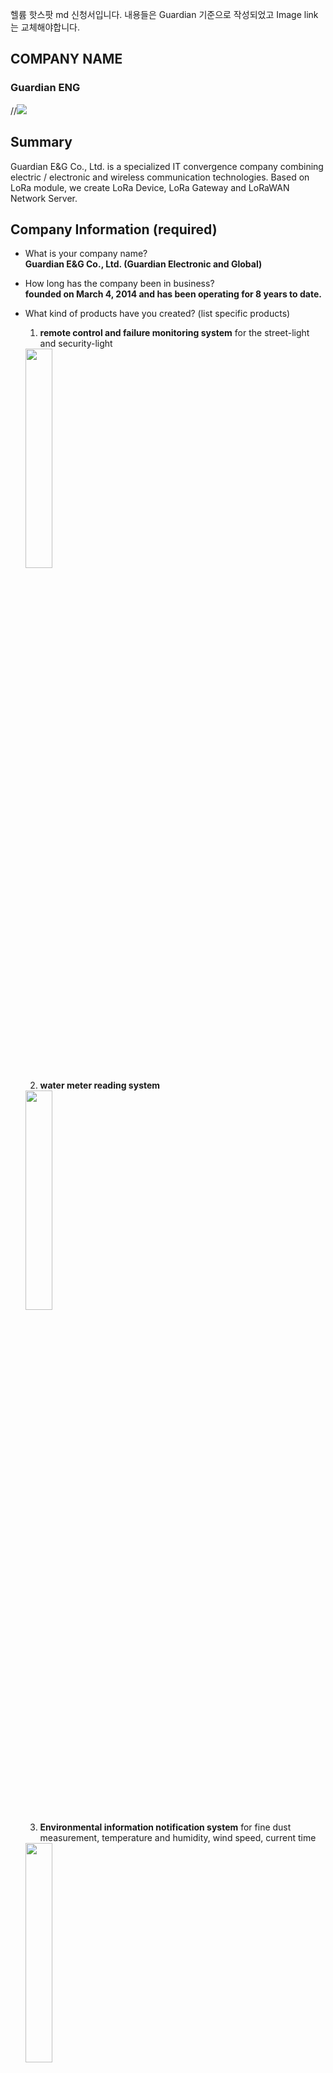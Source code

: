 헬륨 핫스팟 md 신청서입니다. 내용들은 Guardian 기준으로 작성되었고  Image link 는 교체해야합니다.

## COMPANY NAME
### Guardian ENG 
//<img src="https://github.com/hyeonsfather/hotspot-manufacturers/blob/main/img/plnetworks_logo.png">   

## Summary
Guardian E&G Co., Ltd. is a specialized IT convergence company combining electric / electronic and wireless communication technologies. Based on LoRa module, we create LoRa Device, LoRa Gateway and LoRaWAN Network Server.  


## Company Information (required)
* What is your company name?   
**Guardian E&G Co., Ltd. (Guardian Electronic and Global)** 
* How long has the company been in business?    
**founded on March 4, 2014 and has been operating for 8 years to date.**
* What kind of products have you created? (list specific products)

    1.	**remote control and failure monitoring system** for the street-light and security-light 
	<img src="https://github.com/hyeonsfather/hotspot-manufacturers/blob/main/img/plnetworks_plm100s.png" width="30%">

    2.	**water meter reading system**
	<img src="https://github.com/hyeonsfather/hotspot-manufacturers/blob/main/img/plnetworks_plm100s.png" width="30%">

    3.	**Environmental information notification system** for fine dust measurement, temperature and humidity, wind speed, current time
	<img src="https://github.com/hyeonsfather/hotspot-manufacturers/blob/main/img/plnetworks_plm100s.png" width="30%">

    4.	**Electric vehicle charger**
	<img src="https://github.com/hyeonsfather/hotspot-manufacturers/blob/main/img/plnetworks_plm100s.png" width="30%">

    5.	**Smart pole for traffic and general public safety** 
	<img src="https://github.com/hyeonsfather/hotspot-manufacturers/blob/main/img/plnetworks_plm100s.png" width="30%">

* How many have you sold?    
   **More than 50,000 units of the above products have been sold to Korea central government and municipal local governments.**
 
* What brought you to the Helium Network?    
	From starting LoRa RF transceiver without LoRaWAN standard, we thought that this kind of RF feature is innovative and another part of RF solutions which is not existed in the world so that traditional building a network is not suitable to LoRa network construction and the business way of Helium network is innovative like LoRa RF transceiver. 

## Product Information (required)
* What is this product's model name?     
	**GDLR_S100**
* Is this is a Light Hotspot or a 5G Hotspot? (Due to the time required for the HIP19 process, new applications should be for Light Hotspots or 5G Hotspots)    
	**Light Hotspot**
* Is this model for indoor, outdoor, or both? (If there are two different models for indoor and outdoor, list them separately)    
	**Indoor**
* Provide a brief description of the product:

  **GDLR_S100 Brief Specification**
  |Title                  | Description                                                                        |
  |--------------------|-----------------------------------------------------------------------------|
  |CPU| Broadcom BCM2711C0 quad-core ARM Cortex-A72|
  |RAM| 533Mhz 64MB DDR2|
  |Flash| 8GB EMMC|
  |LoRa Interface| SX1303 (RAK 5146)<br>LoRaWAN, KR920/AS923/US915<br>Frequency: 902~928MHz<br>TxPower: 23dBm<br>DataRate: 0.3kbps ~ 20kbps(upto SF5)|
  |Networking| 10/100/1000B-Tx 1 Port for LAN/WAN(802.3 AT PoE)<br>USB Type LTE Modem|
  |GPS| GPS L1:1575.42±1.023MHz, BeiDou B1:1561.098±2.046MHz, GLONASS L1:1597.78~1605.66MHz|
  |Operation Voltage| DC 12V to 24V input with POE Power (DC 37-57V) or DC power jack|

* What is your approximate price point?    
	**about USD 400~500 range per item**  
* What is your expected production and delivery timeline?     
	**o	Q4. 2022. HIP19 application**
	**o	Q2. 2023. Pre-order sales** 
	**o	Q3. 2023. 1st order production and delivery**

## Previous shipments (required)
* Have you shipped anything in the past?    
   **Korea and Vietnam**

* What types of products have you shipped?    
	**LED Street Light controller (GDS-100T)**
	<img src="https://github.com/hyeonsfather/hotspot-manufacturers/blob/main/img/plnetworks_plm100s.png" width="30%">

* Which countries have you previously shipped regulatory approved products? (FCC, CE, etc.)     
	**LED Street Light Controller - Korea - KC**
	**LED Street Light Controller - Korea - CE**    
	<img src="https://github.com/hyeonsfather/hotspot-manufacturers/blob/main/img/plnetworks_plm100s.png" width="30%">

## Which countries do you plan to ship to and get regulatory certifications for? (required) 
Please list specific countries, "worldwide" or "global" are not acceptable.    
  **Our plan is to start with South Korea and expand to USA, Singapore, Malaysia, India, Turkey, Dubai, Jordan, Algerie and so on.** 
  **We will obtain necessary certification KC, FCC, SIRIM, BIS and so on**

## Customer Support (required)
* How will your customers be able to contact you for support for your products?     
	**homepage: www.gdnet.co.kr** 
	**E-mail : support@gdnet.co.kr / service@gdnet.co.kr** 
	**Inquiry :+82 31-344-0177 (line 1 : Sales Inquiries / line 2 : product or support Inquiries)**

* How long will the company provide customer support?     
	**official warranty is 1 year and extend warranty possible for 2 years (total 3 years) with SLA contract**
* How are you planning to handle repairs and replacements?     
	**We will manufacture 5% additional stocks available for exchange**
	**We will work with regional telecom equipment partners in the target countries for local tech support and repair**

## Hardware Security Element (required)
* The community is concerned about devices that can be easily hacked, specifically by copying their swarm_key files. Applications should include plan for how the devices will be secured. The approved security element is an ECC608. If you would like to use an alternative security element your HIP19 will require additional review, please email the Helium Foundation (christina@helium.foundation).
* Are you using an ECC608. Yes or No?    
	**Yes. Built-in ECC608 crypto chip will be applied on GDLR_S100**
* Encrypted/locked-down firmware. Yes or No?     
	**Yes**
* Encrypted storage of the miner swarm_key, either via disk encryption or hardware measures. Yes or No?    
	**Yes , secured in ECC608 chip**
* Encrypted buses, potting and other anti-tampering measures. Yes or No? (Please note, the final design will be audited against this statement. Do not answer 'yes' unless the design will have these features and a description of where they are implemented can be provided.)    
**Yes, by ECC608 chip**
* Willingness to submit a prototype for audit, and sharing those audit results publicly (pass or fail) Yes or No?    
	**Yes**

## Hardware Information (required) Please provide detailed hardware designs, including relevant parts.
Evidence of a functioning prototype - photos/videos. Renderings are OK but physical prototypes are much, much better.     
  <img src="https://github.com/hyeonsfather/hotspot-manufacturers/blob/main/img/plg420_shape_diagram.png" width="70%">

1.  **CPU Part: RPI Compute Module 4 with Wifi**
2. **Estimated size: 130 x 130 mm**
3. **LoRa RF: SPI Interface with CPU and SX1303 (RAK 5146) will be applied.**
4. **Ethernet: 10/100/1000BaseT PoE**
5. **Microchips ECC608 on I2C Interface**

* What are your plans for software setup and configuration for the devices?    
	**Web UI interface for setup and firmware upgrade is supported by LAN/WAN network interface which includes WiFi as well.** This would includes remote updates and the ability for hosts to change wifi settings, via Helium's official app or otherwise. 

* Which security implementation (ECC608, TPM, TrustZone, other) are you using?     
	**ECC608-TNGHNT**
* Which LoRa chipset are you planning to use in your gateway? (We recommend you don't use the SX1301 in new designs.)    
	**SX1303 (RAK 5146)**
* What is the CPU?    
	**32KB I-Cache an 32KB D-cache 64bit RISC CPU**
* Other Hardware Specifications:     
  <img src="https://github.com/hyeonsfather/hotspot-manufacturers/blob/main/img/plg420_shape_diagram.png" width="70%">

## Manufacturing Information (required)
* Have you built and delivered radio hardware products before?    
	**Yes, our company has been manufacturing and supplying wireless communication hardware products since 2014, we built Zigbee, Bluetooth, and Wi-Fi, LoRaWan products.** 
* Have you built gateways before?    
	**Yes**
* How many gateways did you make?    
	**100 LoRa gateways** 
* If you have not built gateways before, are you using a third party manufacturer or working with a partner? This is the single largest risk with most hardware ventures. If possible please provide information about your manufacturing partners and supply chain.
* Where are you sourcing your components from?     
	**Local chip agency such as STMicro, Semtech, RAK wireless**
* How many radio modules/ concentrators can you procure?     
	**We don't need any type of radio module and concentrators. we put Semtech chips on board directly.**   

## Proof of Identity:
Per typical KYC/AML procedures, proof of identity for major shareholders (25%+ ownership) will be expected to be provided privately to representatives from the Helium Foundation. This will be attested and publicly confirmed by those representatives. Details for this will be provided after your application has been submitted on GitHub. 

## Budget & Capital (required)
* How many hotspots are you planning to manufacture and sell within the first six months of sales?     
	**over 2000**
* How much money will be required up-front? How much money do you have on-hand, and how much do you have access to?     
	**There is no issue for budget.**
* What is your plan for additional financing if required? (This is the second biggest risk in new hardware ventures, getting almost over the line and then running out of cash.)     
	**If the demand for hotspots is high and we need more budge than we expected, we have an investment company which will back us on the manufacturing costs**

## Risks & Challenges (required)
Please tell us about some of the challenges that would prevent these products from becoming a reality and how you might address them.    
	**None**

## Other information (if you do not provide contact information we cannot review your proposal)
## Contact Info: 
* Contact Email (required) - justinkim1393@gdnet.co.kr
* Website (required) - www.gdnet.co.kr
* Twitter profile -
* Facebook profile -
* Discord - 
* Other social profiles -
* Tech Service Support: support@gdnet.co.kr / service@gdnet.co.kr (+82-31-344-0177)
* Korea Local Address : Hanlimventuretown 301-1Ho, 284 Gongdan-ro, Gunpo-si, Gyeonggi-do, Republic of Korea (15809)

## Payment methods available (required):
**Bank Transfer, Credit Card, Cash**
